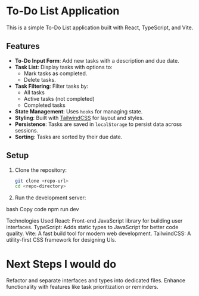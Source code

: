 # To-Do List Application

This is a simple To-Do List application built with React, TypeScript, and Vite.

## Features
- **To-Do Input Form**: Add new tasks with a description and due date.
- **Task List**: Display tasks with options to:
  - Mark tasks as completed.
  - Delete tasks.
- **Task Filtering**: Filter tasks by:
  - All tasks
  - Active tasks (not completed)
  - Completed tasks
- **State Management**: Uses `hooks` for managing state.
- **Styling**: Built with [TailwindCSS](https://tailwindcss.com/) for layout and styles.
- **Persistence**: Tasks are saved in `localStorage` to persist data across sessions.
- **Sorting**: Tasks are sorted by their due date.

## Setup

1. Clone the repository:
   ```bash
   git clone <repo-url>
   cd <repo-directory>
2. Run the development server:

bash
Copy code
npm run dev

Technologies Used
React: Front-end JavaScript library for building user interfaces.
TypeScript: Adds static types to JavaScript for better code quality.
Vite: A fast build tool for modern web development.
TailwindCSS: A utility-first CSS framework for designing UIs.

# Next Steps I would do
Refactor and separate interfaces and types into dedicated files.
Enhance functionality with features like task prioritization or reminders.